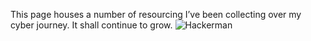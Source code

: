 
This page houses a number of resourcing I’ve been collecting over my cyber journey. It shall continue to grow.
![Hackerman](/_resources/hackerman.gif)
